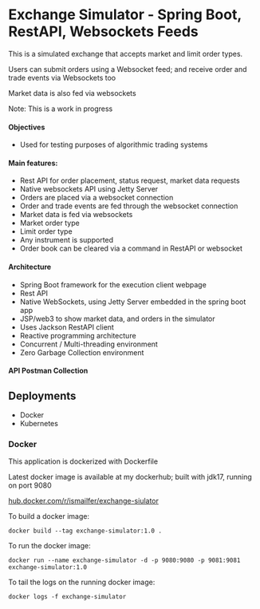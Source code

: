 # Exchange Simulator - Spring Boot, RestAPI, Websockets Feeds

This is a simulated exchange that accepts market and limit order types.

Users can submit orders using a Websocket feed; and receive order and trade events via Websockets too

Market data is also fed via websockets

Note: This is a work in progress

#### Objectives
- Used for testing purposes of algorithmic trading systems

#### Main features:
- Rest API for order placement, status request, market data requests
- Native websockets API using Jetty Server
- Orders are placed via a websocket connection
- Order and trade events are fed through the websocket connection
- Market data is fed via websockets
- Market order type
- Limit order type
- Any instrument is supported
- Order book can be cleared via a command in RestAPI or websocket


#### Architecture
- Spring Boot framework for the execution client webpage
- Rest API
- Native WebSockets, using Jetty Server embedded in the spring boot app
- JSP/web3 to show market data, and orders in the simulator
- Uses Jackson RestAPI client
- Reactive programming architecture
- Concurrent / Multi-threading environment
- Zero Garbage Collection environment

#### API Postman Collection

## Deployments
- Docker
- Kubernetes

### Docker

This application is dockerized with Dockerfile

Latest docker image is available at my dockerhub; built with jdk17, running on port 9080

[hub.docker.com/r/ismailfer/exchange-siulator](https://hub.docker.com/r/ismailfer/exchange-siulator)


To build a docker image:

```text
docker build --tag exchange-simulator:1.0 .
```

To run the docker image:

```text
docker run --name exchange-simulator -d -p 9080:9080 -p 9081:9081 exchange-simulator:1.0
```

To tail the logs on the running docker image:

```text
docker logs -f exchange-simulator
```





